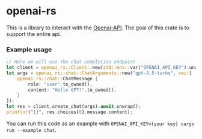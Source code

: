 # openai-rs
This is a library to interact with the [Openai-API](https://platform.openai.com/docs/api-reference). The goal of this crate is to support the entire api.

### Example usage
```RUST
// Here we will use the chat completion endpoint
let client = openai_rs::Client::new(std::env::var("OPENAI_API_KEY").unwrap());
let args = openai_rs::chat::ChatArguments::new("gpt-3.5-turbo", vec![
    openai_rs::chat::ChatMessage {
        role: "user".to_owned(),
        content: "Hello GPT!".to_owned(),
    }
]);
let res = client.create_chat(args).await.unwrap();
println!("{}", res.choices[0].message.content);
```
You can run this code as an example with `OPENAI_API_KEY=(your key) cargo run --example chat`.
